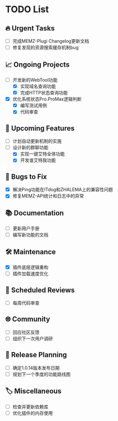 # TODO List

## 🔥 Urgent Tasks

- [ ] 完成MEMZ-Plugi Changelog更新文档
- [ ] 修复发现的资源搜索缓存机制bug

## 📈 Ongoing Projects

- [ ] 开发新的WebTool功能
  - [X] 实现域名查询功能
  - [X] 完成HTTP状态查询功能
- [X] 优化系统状态Pro.ProMax逻辑判断
  - [X] 编写测试用例
  - [X] 代码审查

## 🎯 Upcoming Features

- [ ] 计划自动更新机制的实施
- [ ] 设计新的群聊功能
  - [X] 实现一键艾特全体功能
  - [X] 开发谁艾特我功能

## 🧩 Bugs to Fix

- [X] 解决Ping功能在ITdog和ZHALEMA上的兼容性问题
- [X] 修复MEMZ-API统计和日志中的异常

## 📚 Documentation

- [ ] 更新用户手册
- [ ] 编写新功能的文档

## 🛠️ Maintenance

- [X] 插件底层逻辑重构
- [ ] 插件加载速度优化

## 📅 Scheduled Reviews

- [ ] 每周代码审查

## 🌐 Community

- [ ] 回应社区反馈
- [ ] 组织下一次用户调研

## 🎉 Release Planning

- [ ] 确定1.0.14版本发布日期
- [ ] 规划下一个季度的功能路线图

## 🏷️ Miscellaneous

- [ ] 检查并更新依赖库
- [ ] 优化插件的内存使用
